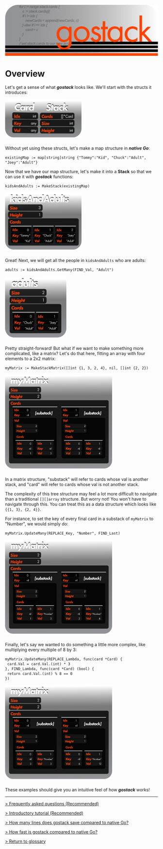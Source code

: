 ![Banner](../images/gostack_SmallerTransparent.png)

 <h1>Overview</h1>

 Let's get a sense of what ***gostack*** looks like.  We'll start with the structs it introduces:
 
 <img src="../images/gostack_StackAndCard.png" width="50%" style="margin-bottom: 10px;"/>

 Without yet using these structs, let's make a map structure in ***native Go***:

 ```
 existingMap := map[string]string {"Tommy":"Kid", "Chuck":"Adult", "Joey":"Adult"}
 ``` 
 Now that we have our map structure, let's make it into a **Stack** so that we can use it with ***gostack*** functions:

 ```
 kidsAndAdults := MakeStack(existingMap)
 ```

 <img src="../images/gostack_StackSample1.png" width="50%" style="margin-bottom: 10px;"/>

 Great!  Next, we will get all the people in `kidsAndAdults` who are adults:

 ```
 adults := kidsAndAdults.GetMany(FIND_Val, "Adult")
 ```

 <img src="../images/gostack_StackSample2.png" width="40%" style="margin-bottom: 10px;"/>

 Pretty straight-forward!  But what if we want to make something more complicated, like a matrix?  Let's do that here, fitting an array with four elements to a 2x2 matrix:

 ```
 myMatrix := MakeStackMatrix([]int {1, 3, 2, 4}, nil, []int {2, 2})
 ```
 
 <img src="../images/gostack_StackSample3.png" width="70%" style="margin-bottom: 10px;"/>

 In a matrix structure, "substack" will refer to cards whose val is another stack, and "card" will refer to cards whose val is not another stack.

 The complexity of this tree structure may feel a lot more difficult to navigate than a traditional `[][]array` structure.  But worry not!  You won't have to navigate through this.  You can treat this as a data structure which looks like `{{1, 3}, {2, 4}}`.

 For instance, to set the key of every final card in a substack of `myMatrix` to "Number", we would simply do:

 ```
 myMatrix.UpdateMany(REPLACE_Key, "Number", FIND_Last)
 ```

 <img src="../images/gostack_StackSample4.png" width="70%" style="margin-bottom: 10px;"/>

 Finally, let's say we wanted to do something a little more complex, like multiplying every multiple of 8 by 3:

 ```
 myMatrix.UpdateMany(REPLACE_Lambda, func(card *Card) {
  card.Val = card.Val.(int) * 3
 }, FIND_Lambda, func(card *Card) (bool) {
  return card.Val.(int) % 8 == 0
 })
 ```

 <img src="../images/gostack_StackSample5.png" width="70%" style="margin-bottom: 10px;"/>

These examples should give you an intuitive feel of how ***gostack*** works!

---

 [> Frequently asked questions (Recommended)](faq.md)
 
 [> Introductory tutorial (Recommended)](tutorials/introductionTutorial.md)

 [> How many lines does gostack save compared to native Go?](race.md)

 [> How fast is gostack compared to native Go?](benchmark.md)

 [> Return to glossary](../README.md)